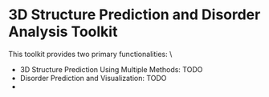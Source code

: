 # 3D Structure Prediction and Disorder Analysis Toolkit

This toolkit provides two primary functionalities: \\
- 3D Structure Prediction Using Multiple Methods: TODO
- Disorder Prediction and Visualization: TODO
- 
